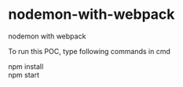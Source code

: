 # nodemon-with-webpack
nodemon with webpack

To run this POC, type following commands in cmd

npm install<br/>
npm start
